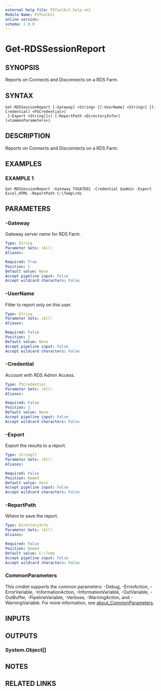 ```yaml
---
external help file: PSToolKit-help.xml
Module Name: PSToolKit
online version:
schema: 2.0.0
---
```


# Get-RDSSessionReport

## SYNOPSIS
Reports on Connects and Disconnects on a RDS Farm.

## SYNTAX

```
Get-RDSSessionReport [-Gateway] <String> [[-UserName] <String>] [[-Credential] <PSCredential>]
 [-Export <String[]>] [-ReportPath <DirectoryInfo>] [<CommonParameters>]
```

## DESCRIPTION
Reports on Connects and Disconnects on a RDS Farm.

## EXAMPLES

### EXAMPLE 1
```
Get-RDSSessionReport -Gateway TXGATE01 -Credential $admin -Export Excel,HTML -ReportPath C:\Temp\rds
```

## PARAMETERS

### -Gateway
Gateway server name for RDS Farm.

```yaml
Type: String
Parameter Sets: (All)
Aliases:

Required: True
Position: 1
Default value: None
Accept pipeline input: False
Accept wildcard characters: False
```

### -UserName
Filter to report only on this user.

```yaml
Type: String
Parameter Sets: (All)
Aliases:

Required: False
Position: 2
Default value: None
Accept pipeline input: False
Accept wildcard characters: False
```

### -Credential
Account with RDS Admin Access.

```yaml
Type: PSCredential
Parameter Sets: (All)
Aliases:

Required: False
Position: 3
Default value: None
Accept pipeline input: False
Accept wildcard characters: False
```

### -Export
Export the results to a report.

```yaml
Type: String[]
Parameter Sets: (All)
Aliases:

Required: False
Position: Named
Default value: Host
Accept pipeline input: False
Accept wildcard characters: False
```

### -ReportPath
Where to save the report.

```yaml
Type: DirectoryInfo
Parameter Sets: (All)
Aliases:

Required: False
Position: Named
Default value: C:\Temp
Accept pipeline input: False
Accept wildcard characters: False
```

### CommonParameters
This cmdlet supports the common parameters: -Debug, -ErrorAction, -ErrorVariable, -InformationAction, -InformationVariable, -OutVariable, -OutBuffer, -PipelineVariable, -Verbose, -WarningAction, and -WarningVariable. For more information, see [about_CommonParameters](http://go.microsoft.com/fwlink/?LinkID=113216).

## INPUTS

## OUTPUTS

### System.Object[]
## NOTES

## RELATED LINKS
